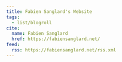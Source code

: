 ```yaml
---
title: Fabien Sanglard's Website
tags:
  - list/blogroll
cite:
  name: Fabien Sanglard
  href: https://fabiensanglard.net/
feed:
  rss: https://fabiensanglard.net/rss.xml
---
```

